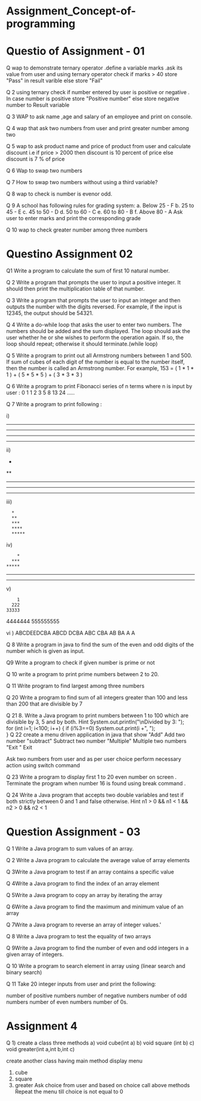 # Assignment_Concept-of-programming

# Questio of Assignment - 01


Q wap to demonstrate ternary operator .define a variable marks  .ask its value from user and using ternary operator check if marks > 40 store "Pass" in result varible else store "Fail"

Q 2 using ternary check if number entered by user is positive or negative .
In case number is positive store "Positive number" else store negative number to Result variable

Q 3 WAP to ask name ,age and salary of an employee and print on console.

Q 4 wap  that ask two numbers from user and print greater number among two 

Q 5 wap to ask product name and price of product from user and calculate discount i.e 
if price > 2000 then discount is 10 percent of price 
else 
discount is 7 % of price

Q 6   Wap to swap two numbers

Q 7  How to swap two numbers without using a third variable?

Q 8 wap to check is number is evenor odd.

Q 9   A school has following rules for grading system:
 a. Below 25 - F
 b. 25 to 45 - E
 c. 45 to 50 - D
 d. 50 to 60 - C
 e. 60 to 80 - B
 f. Above 80 - A
 Ask user to enter marks and print the corresponding grade 

Q  10 wap to check greater number among three numbers


# Questino Assignment 02


Q1 Write a program to calculate the sum of first 10 natural number.

Q 2 Write a program that prompts the user to input a positive integer. It should then print the multiplication table of that number. 

Q 3 Write a program that prompts the user to input an integer and then outputs the number with the digits reversed. For example, if the input is 12345, the output should be 54321.

Q 4 Write a do-while loop that asks the user to enter two numbers. The numbers should be added and the sum displayed. The loop should ask the user whether he or she wishes to perform the operation again. If so, the loop should repeat; otherwise it should terminate.(while loop)

Q 5 Write a program to print out all Armstrong numbers between 1 and 500. If sum of cubes of each digit of the number is equal to the number itself, then the number is called an Armstrong number.
For example, 153 = ( 1 * 1 * 1 ) + ( 5 * 5 * 5 ) + ( 3 * 3 * 3 )

Q 6 Write a program to print Fibonacci series of n terms where n is input by user :
0 1 1 2 3 5 8 13 24 ..... 

Q 7 Write a program to print following :

i)

**********
**********
**********
**********

ii)

*
**
***
****
*****

iii)

      *
      **
      ***
      ****
      *****
 

iv)

        *
      ***
    *****
  *******
*********

v)

        1
      222
    33333
  4444444
555555555

vi )     ABCDEEDCBA
         ABCD  DCBA
         ABC    CBA
         AB      BA
         A        A


Q 8 Write a program in java to find the sum of the even and odd digits of the number which is given as input.

Q9 Write a program to check if given number is prime or not

Q 10 write a program to print prime numbers between 2 to 20.

Q 11 Write program to find largest among three numbers

Q 20 Write a program to find sum of all integers greater than 100 and less than 200 that are divisible by 7

Q 21 8.	Write a Java program to print numbers between 1 to 100 which are divisible by 3, 5 and by both.
Hint 
            System.out.println("\nDivided by 3: ");		
		for (int i=1; i<100; i++) {
			if (i%3==0) 
			System.out.print(i +", ");			
		}
 Q 22 create a menu driven application in java that show 
   "Add"        Add two number 
  "subtract"  Subtract two number 
  "Multiple"    Multiple two numbers
  "Exit "           Exit 

Ask two numbers from user  and as per user choice perform necessary action using switch command 

Q 23  Write a program to display first 1 to 20  even number on screen . Terminate the program when number 16 is found using break command .

Q 24 Write a Java program that accepts two double variables and test if both strictly between 0 and 1 and false otherwise.
Hint n1 > 0 && n1 < 1 && n2 > 0 && n2 < 1


# Question Assignment - 03

Q 1 Write a Java program to sum values of an array.

Q 2 Write a Java program to calculate the average value of array elements

Q 3Write a Java program to test if an array contains a specific value

Q 4Write a Java program to find the index of an array element

Q 5Write a Java program to copy an array by iterating the array

Q 6Write a Java program to find the maximum and minimum value of an array

Q 7Write a Java program to reverse an array of integer values.'

Q 8 Write a Java program to test the equality of two arrays

Q 9Write a Java program to find the number of even and odd integers in a given array of integers.

Q 10 Write a program to search element in array using (linear search and binary search)

Q 11 Take 20 integer inputs from user and print the following:

number of positive numbers
number of negative numbers
number of odd numbers
number of even numbers
number of 0s.

# Assignment 4

Q 1) create a class three methods
a) void cube(int a)
b) void square (int b)
c) void greater(int a,int b,int c)

create another class having main method
display menu
1) cube
2) square
3) greater
Ask choice from user and based on choice call above methods
Repeat the menu till choice is not equal to 0
